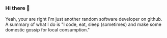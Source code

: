 ### Hi there 👋

Yeah, your are right I'm just another random software developer on github. A summary of what I do is "I code, eat, sleep (sometimes) and make some domestic gossip for local consumption."

<!--
**Brhamix/Brhamix** is a ✨ _special_ ✨ repository because its `README.md` (this file) appears on your GitHub profile.

Here are some ideas to get you started:

- 🔭 I’m currently working on ...
- 🌱 I’m currently learning ...
- 👯 I’m looking to collaborate on ...
- 🤔 I’m looking for help with ...
- 💬 Ask me about ...
- 📫 How to reach me: ...
- 😄 Pronouns: ...
- ⚡ Fun fact: ...
-->
